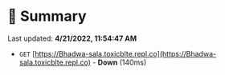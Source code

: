 # 📖 Summary
Last updated: **4/21/2022, 11:54:47 AM**

- `GET` [https://Bhadwa-sala.toxicblte.repl.co](https://Bhadwa-sala.toxicblte.repl.co) - **Down** (140ms)
